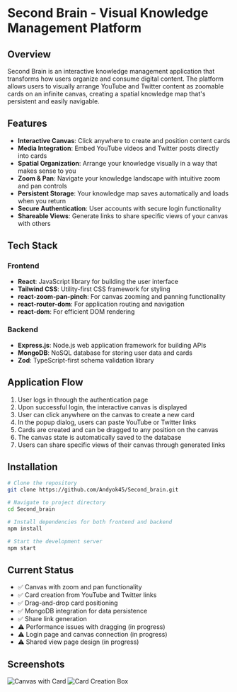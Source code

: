 # Second Brain - Visual Knowledge Management Platform

## Overview

Second Brain is an interactive knowledge management application that transforms how users organize and consume digital content. The platform allows users to visually arrange YouTube and Twitter content as zoomable cards on an infinite canvas, creating a spatial knowledge map that's persistent and easily navigable.

## Features

- **Interactive Canvas**: Click anywhere to create and position content cards
- **Media Integration**: Embed YouTube videos and Twitter posts directly into cards
- **Spatial Organization**: Arrange your knowledge visually in a way that makes sense to you
- **Zoom & Pan**: Navigate your knowledge landscape with intuitive zoom and pan controls
- **Persistent Storage**: Your knowledge map saves automatically and loads when you return
- **Secure Authentication**: User accounts with secure login functionality
- **Shareable Views**: Generate links to share specific views of your canvas with others

## Tech Stack

### Frontend
- **React**: JavaScript library for building the user interface
- **Tailwind CSS**: Utility-first CSS framework for styling
- **react-zoom-pan-pinch**: For canvas zooming and panning functionality
- **react-router-dom**: For application routing and navigation
- **react-dom**: For efficient DOM rendering

### Backend
- **Express.js**: Node.js web application framework for building APIs
- **MongoDB**: NoSQL database for storing user data and cards
- **Zod**: TypeScript-first schema validation library

## Application Flow

1. User logs in through the authentication page
2. Upon successful login, the interactive canvas is displayed
3. User can click anywhere on the canvas to create a new card
4. In the popup dialog, users can paste YouTube or Twitter links
5. Cards are created and can be dragged to any position on the canvas
6. The canvas state is automatically saved to the database
7. Users can share specific views of their canvas through generated links

## Installation

```bash
# Clone the repository
git clone https://github.com/Andyok45/Second_brain.git

# Navigate to project directory
cd Second_brain

# Install dependencies for both frontend and backend
npm install

# Start the development server 
npm start
```

## Current Status

- ✅ Canvas with zoom and pan functionality
- ✅ Card creation from YouTube and Twitter links
- ✅ Drag-and-drop card positioning
- ✅ MongoDB integration for data persistence
- ✅ Share link generation
- ⚠️ Performance issues with dragging (in progress)
- ⚠️ Login page and canvas connection (in progress)
- ⚠️ Shared view page design (in progress)

## Screenshots

![Canvas with Card](https://github.com/Andyok45/Second_Brain/tree/main/SecondBrainFE/public/Canvas.png)
![Card Creation Box](https://github.com/Andyok45/Second_Brain/tree/main/SecondBrainFE/public/DialogBox.png)
